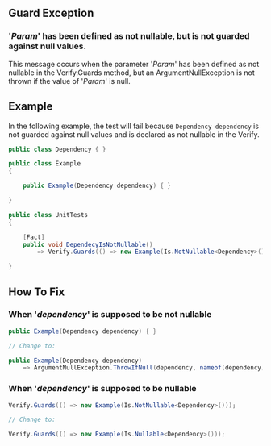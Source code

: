 ## Guard Exception
### '_Param_' has been defined as not nullable, but is not guarded against null values.
This message occurs when the parameter '_Param_' has been defined as not nullable in the Verify.Guards method, but an ArgumentNullException is not thrown if the value of '_Param_' is null.

## Example
In the following example, the test will fail because `Dependency dependency` is not guarded against null values and is declared as not nullable in the Verify.
```csharp
public class Dependency { }

public class Example
{

    public Example(Dependency dependency) { }

}

public class UnitTests
{

    [Fact]
    public void DependecyIsNotNullable()
        => Verify.Guards(() => new Example(Is.NotNullable<Dependency>()));

}
```
## How To Fix
### When '_dependency_' is supposed to be not nullable
```csharp
public Example(Dependency dependency) { }

// Change to:

public Example(Dependency dependency)
    => ArgumentNullException.ThrowIfNull(dependency, nameof(dependency));
```
### When '_dependency_' is supposed to be nullable
```csharp
Verify.Guards(() => new Example(Is.NotNullable<Dependency>()));

// Change to:

Verify.Guards(() => new Example(Is.Nullable<Dependency>()));
```
